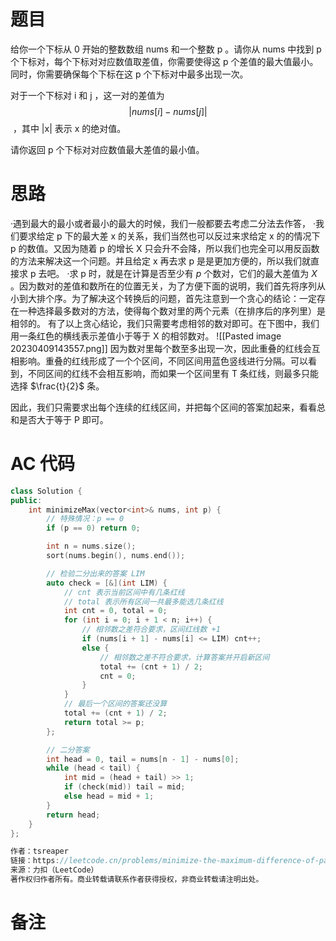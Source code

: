 # 题目
给你一个下标从 0 开始的整数数组 nums 和一个整数 p 。请你从 nums 中找到 p 个下标对，每个下标对对应数值取差值，你需要使得这 p 个差值的最大值最小。同时，你需要确保每个下标在这 p 个下标对中最多出现一次。

对于一个下标对 i 和 j ，这一对的差值为  $$ |nums[i] - nums[j]|$$ ，其中 |x| 表示 x 的绝对值。

请你返回 p 个下标对对应数值最大差值的最小值。


# 思路
·遇到最大的最小或者最小的最大的时候，我们一般都要去考虑二分法去作答，
·我们要求给定 p 下的最大差 x 的关系，我们当然也可以反过来求给定 x 的的情况下 p 的数值。又因为随着 p 的增长 X 只会升不会降，所以我们也完全可以用反函数的方法来解决这一个问题。并且给定 x 再去求 p 是是更加方便的，所以我们就直接求 p 去吧。
·求 p 时，就是在计算是否至少有 $p$ 个数对，它们的最大差值为 $X$ 。因为数对的差值和数所在的位置无关，为了方便下面的说明，我们首先将序列从小到大排个序。为了解决这个转换后的问题，首先注意到一个贪心的结论：一定存在一种选择最多数对的方法，使得每个数对里的两个元素（在排序后的序列里）是相邻的。
有了以上贪心结论，我们只需要考虑相邻的数对即可。在下图中，我们用一条红色的横线表示差值小于等于 X 的相邻数对。
![[Pasted image 20230409143557.png]]
因为数对里每个数至多出现一次，因此重叠的红线会互相影响。重叠的红线形成了一个个区间，不同区间用蓝色竖线进行分隔。可以看到，不同区间的红线不会相互影响，而如果一个区间里有 T 条红线，则最多只能选择 $\frac{t}{2}$
条。

因此，我们只需要求出每个连续的红线区间，并把每个区间的答案加起来，看看总和是否大于等于 P 即可。
# AC 代码
```cpp
class Solution {
public:
    int minimizeMax(vector<int>& nums, int p) {
        // 特殊情况：p == 0
        if (p == 0) return 0;

        int n = nums.size();
        sort(nums.begin(), nums.end());

        // 检验二分出来的答案 LIM
        auto check = [&](int LIM) {
            // cnt 表示当前区间中有几条红线
            // total 表示所有区间一共最多能选几条红线
            int cnt = 0, total = 0;
            for (int i = 0; i + 1 < n; i++) {
                // 相邻数之差符合要求，区间红线数 +1
                if (nums[i + 1] - nums[i] <= LIM) cnt++;
                else {
                    // 相邻数之差不符合要求，计算答案并开启新区间
                    total += (cnt + 1) / 2;
                    cnt = 0;
                }
            }
            // 最后一个区间的答案还没算
            total += (cnt + 1) / 2;
            return total >= p;
        };

        // 二分答案
        int head = 0, tail = nums[n - 1] - nums[0];
        while (head < tail) {
            int mid = (head + tail) >> 1;
            if (check(mid)) tail = mid;
            else head = mid + 1;
        }
        return head;
    }
};

作者：tsreaper
链接：https://leetcode.cn/problems/minimize-the-maximum-difference-of-pairs/solution/er-fen-tan-xin-han-xiang-xi-zheng-ming-b-21b5/
来源：力扣（LeetCode）
著作权归作者所有。商业转载请联系作者获得授权，非商业转载请注明出处。
```
# 备注
